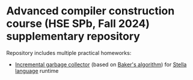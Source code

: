 # Advanced compiler construction course (HSE SPb, Fall 2024) supplementary repository

Repository includes multiple practical homeworks:
* [Incremental garbage collector](https://github.com/blonded04/advanced-compiler-construction-supplementary/tree/t01-garbage-collector) (based on [Baker's algorithm](https://dl.acm.org/doi/pdf/10.1145/130854.130862)) for [Stella language](https://fizruk.github.io/stella/) runtime 
